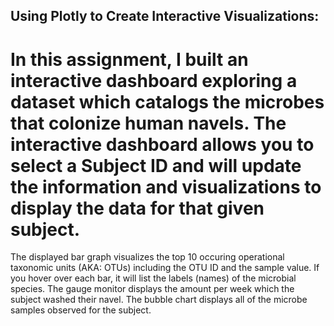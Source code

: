## Using Plotly to Create Interactive Visualizations:
# In this assignment, I built an interactive dashboard exploring a dataset which catalogs the microbes that colonize human navels. The interactive dashboard allows you to select a Subject ID and will update the information and visualizations to display the data for that given subject.
The displayed bar graph visualizes the top 10 occuring operational taxonomic units (AKA: OTUs) including the OTU ID and the sample value. If you hover over each bar, it will list the labels (names) of the microbial species.
The gauge monitor displays the amount per week which the subject washed their navel.
The bubble chart displays all of the microbe samples observed for the subject.

